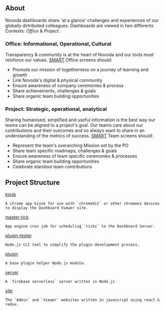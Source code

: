 ## About 
Novoda dashboards share 'at a glance' challenges and experiences of our globally dirtributed colleagues.
Dashboards are viewed in two differents Contexts: _Office_ & _Project_.

### Office: Informational, Operational, Cultural
Transparency & community is at the heart of Novoda and our tools must reinforce our values. 
[SMART](https://www.mindtools.com/pages/article/smart-goals.htm) Office screens should:
* Promote our mission of togetherness on a journey of learning and growth
* Link Novoda's digital & physical community
* Ensure awareness of company ceremonies & process
* Share achievements, challenges & goals
* Share organic team building opportunities

### Project: Strategic, operational, analytical
Sharing humanised, simplified and useful information is the best way our teams can be aligned to a project's goal. Our teams care about our contributions and their outcomes and so always want to share in an understanding of the metrics of success.
[SMART](https://www.mindtools.com/pages/article/smart-goals.htm) Team screens should:
* Represent the team's overarching Mission set by the PO
* Share team specific roadmaps, challenges & goals
* Ensure awareness of team specific ceremonies & processes
* Share organic team building opportunities
* Celebrate standout team contributions


## Project Structure

[kiosk](https://github.com/novoda/dashboards/tree/master/kiosk)

    A chrome app kiosk for use with `chromebit` or other chromeos devices 
    to display the Dashboard Viewer site.

[master-tick](https://github.com/novoda/dashboards/tree/master/master-tick)    

    App engine cron job for scheduling `ticks` to the Dashboard Server.

[plugin-tester](https://github.com/novoda/dashboards/tree/master/plugin-tester)

    Node.js CLI tool to simplify the plugin development process.
    
[plugin](https://github.com/novoda/dashboards/tree/master/plugin)

    A base plugin helper Node.js module. 

[server](https://github.com/novoda/dashboards/tree/master/server)

    A `firebase serverless` server written in Node.js   
    
[site](https://github.com/novoda/dashboards/tree/master/site) 

    The `Admin` and `Viewer` websites written in javascript using react & redux. 
